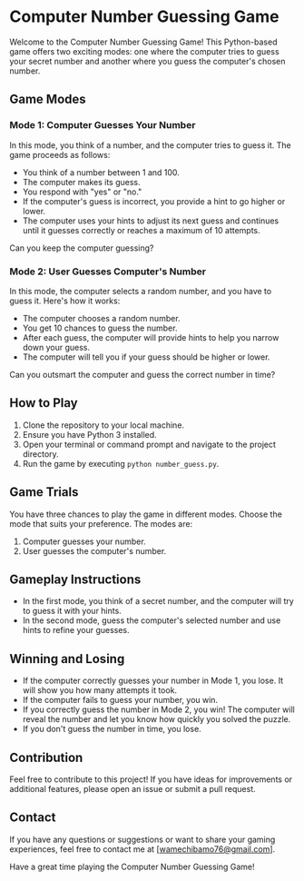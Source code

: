 # Computer Number Guessing Game

Welcome to the Computer Number Guessing Game! This Python-based game offers two exciting modes: one where the computer tries to guess your secret number and another where you guess the computer's chosen number.

## Game Modes

### Mode 1: Computer Guesses Your Number

In this mode, you think of a number, and the computer tries to guess it. The game proceeds as follows:

- You think of a number between 1 and 100.
- The computer makes its guess.
- You respond with "yes" or "no."
- If the computer's guess is incorrect, you provide a hint to go higher or lower.
- The computer uses your hints to adjust its next guess and continues until it guesses correctly or reaches a maximum of 10 attempts.

Can you keep the computer guessing?

### Mode 2: User Guesses Computer's Number

In this mode, the computer selects a random number, and you have to guess it. Here's how it works:

- The computer chooses a random number.
- You get 10 chances to guess the number.
- After each guess, the computer will provide hints to help you narrow down your guess.
- The computer will tell you if your guess should be higher or lower.

Can you outsmart the computer and guess the correct number in time?

## How to Play

1. Clone the repository to your local machine.
2. Ensure you have Python 3 installed.
3. Open your terminal or command prompt and navigate to the project directory.
4. Run the game by executing `python number_guess.py`.

## Game Trials

You have three chances to play the game in different modes. Choose the mode that suits your preference. The modes are:

1. Computer guesses your number.
2. User guesses the computer's number.

## Gameplay Instructions

- In the first mode, you think of a secret number, and the computer will try to guess it with your hints.
- In the second mode, guess the computer's selected number and use hints to refine your guesses.

## Winning and Losing

- If the computer correctly guesses your number in Mode 1, you lose. It will show you how many attempts it took.
- If the computer fails to guess your number, you win.
- If you correctly guess the number in Mode 2, you win! The computer will reveal the number and let you know how quickly you solved the puzzle.
- If you don't guess the number in time, you lose.

## Contribution

Feel free to contribute to this project! If you have ideas for improvements or additional features, please open an issue or submit a pull request.

## Contact

If you have any questions or suggestions or want to share your gaming experiences, feel free to contact me at [wamechibamo76@gmail.com].

Have a great time playing the Computer Number Guessing Game!
